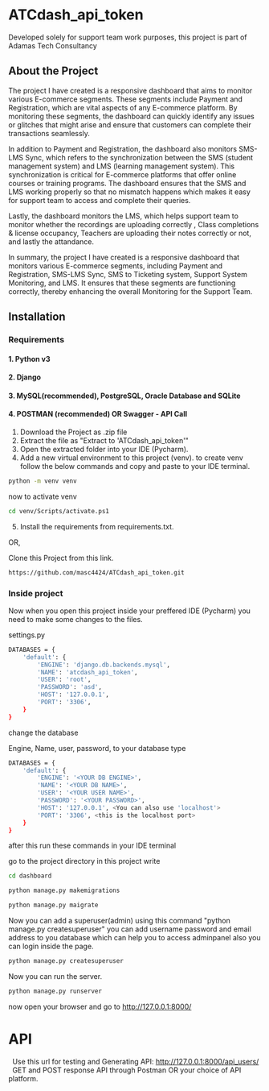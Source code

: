 # ATCdash_api_token

Developed solely for support team work purposes, this project is part of Adamas Tech Consultancy

## About the Project
The project I have created is a responsive dashboard that aims to monitor various E-commerce segments. These segments include Payment and Registration, which are vital aspects of any E-commerce platform. By monitoring these segments, the dashboard can quickly identify any issues or glitches that might arise and ensure that customers can complete their transactions seamlessly.

In addition to Payment and Registration, the dashboard also monitors SMS-LMS Sync, which refers to the synchronization between the SMS (student management system) and LMS (learning management system). This synchronization is critical for E-commerce platforms that offer online courses or training programs. The dashboard ensures that the SMS and LMS working properly so that no mismatch happens which makes it easy for support team to access and complete their queries.

Lastly, the dashboard monitors the LMS, which helps support team to monitor whether the recordings are uploading correctly , Class completions & license occupancy, Teachers are uploading their notes correctly or not, and lastly the attandance.

In summary, the project I have created is a responsive dashboard that monitors various E-commerce segments, including Payment and Registration, SMS-LMS Sync, SMS to Ticketing system, Support System Monitoring, and LMS. It ensures that these segments are functioning correctly, thereby enhancing the overall Monitoring for the Support Team.

## Installation

### Requirements
#### 1. Python v3
#### 2. Django   
#### 3. MySQL(recommended), PostgreSQL, Oracle Database and SQLite  
#### 4. POSTMAN (recommended) OR Swagger - API Call

1. Download the Project as .zip file
2. Extract the file as "Extract to 'ATCdash_api_token\'"
3. Open the extracted folder into your IDE (Pycharm).
4. Add a new virtual environment to this project (venv). to create venv follow the below commands and copy and paste to your IDE terminal.
```bash
python -m venv venv
```
now to activate venv
```bash
cd venv/Scripts/activate.ps1
```

5. Install the requirements from requirements.txt.

OR,

Clone this Project from this link.

```bash
https://github.com/masc4424/ATCdash_api_token.git
```

### Inside project
Now when you open this project inside your preffered IDE (Pycharm) you need to make some changes to the files.

settings.py

``` bash
DATABASES = {
    'default': {
        'ENGINE': 'django.db.backends.mysql',
        'NAME': 'atcdash_api_token',
        'USER': 'root',
        'PASSWORD': 'asd',
        'HOST': '127.0.0.1',
        'PORT': '3306',
    }
}
```

change the database 

Engine, Name, user, password, to your database type 

```bash
DATABASES = {
    'default': {
        'ENGINE': '<YOUR DB ENGINE>',
        'NAME': '<YOUR DB NAME>',
        'USER': '<YOUR USER NAME>',
        'PASSWORD': '<YOUR PASSWORD>',
        'HOST': '127.0.0.1', <You can also use 'localhost'>
        'PORT': '3306', <this is the localhost port>
    }
}
```

after this run these commands in your IDE terminal 

go to the project directory in this project write 

```bash
cd dashboard
```

```bash
python manage.py makemigrations
```
```bash
python manage.py maigrate
```

Now you can add a superuser(admin) using this command "python manage.py createsuperuser" you can add username password and email address to you database which can help you to access adminpanel also you can login inside the page.

```bash
python manage.py createsuperuser
```

Now you can run the server.

```bash
python manage.py runserver
```

now open your browser and go to http://127.0.0.1:8000/


# API
  Use this url for testing and Generating API: http://127.0.0.1:8000/api_users/
  GET and POST response API through Postman OR your choice of API platform.
